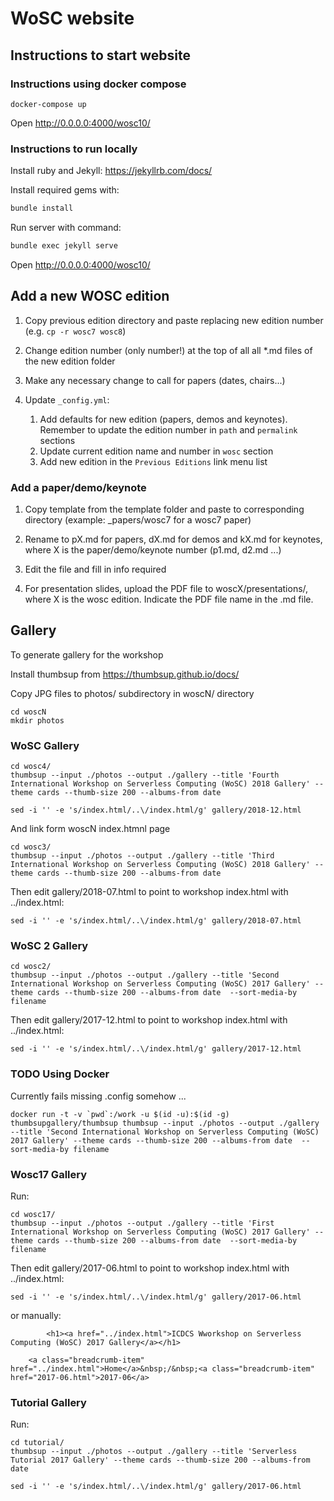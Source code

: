 # WoSC website

## Instructions to start website

### Instructions using docker compose


```
docker-compose up
```

Open http://0.0.0.0:4000/wosc10/


### Instructions to run locally

Install ruby and Jekyll: https://jekyllrb.com/docs/

Install required gems with:

```bash
bundle install
```

Run server with command:

```bash
bundle exec jekyll serve
```

Open http://0.0.0.0:4000/wosc10/

## Add a new WOSC edition

1. Copy previous edition directory and paste replacing new edition number (e.g. `cp -r wosc7 wosc8`)

2. Change edition number (only number!) at the top of all all *.md files of the new edition folder

3. Make any necessary change to call for papers (dates, chairs...)

4. Update `_config.yml`:
    1. Add defaults for new edition (papers, demos and keynotes). Remember to update the edition number in `path` and `permalink` sections
    2. Update current edition name and number in `wosc` section
    3. Add new edition in the `Previous Editions` link menu list

### Add a paper/demo/keynote

1. Copy template from the template folder and paste to corresponding directory (example: _papers/wosc7 for a wosc7 paper)

2. Rename to pX.md for papers, dX.md for demos and kX.md for keynotes, where X is the paper/demo/keynote number (p1.md, d2.md ...)

3. Edit the file and fill in info required

4. For presentation slides, upload the PDF file to woscX/presentations/, where X is the wosc edition. Indicate the PDF file name in the .md file.


## Gallery

To generate gallery for the workshop

Install thumbsup from https://thumbsup.github.io/docs/

Copy JPG files to photos/ subdirectory in woscN/ directory

```
cd woscN
mkdir photos
```

### WoSC  Gallery


```
cd wosc4/
thumbsup --input ./photos --output ./gallery --title 'Fourth International Workshop on Serverless Computing (WoSC) 2018 Gallery' --theme cards --thumb-size 200 --albums-from date
```

```
sed -i '' -e 's/index.html/..\/index.html/g' gallery/2018-12.html
```

And link form woscN index.htmnl page

```
cd wosc3/
thumbsup --input ./photos --output ./gallery --title 'Third International Workshop on Serverless Computing (WoSC) 2018 Gallery' --theme cards --thumb-size 200 --albums-from date
```



Then edit gallery/2018-07.html
to point to workshop index.html with ../index.html:


```
sed -i '' -e 's/index.html/..\/index.html/g' gallery/2018-07.html
```


### WoSC 2 Gallery

```
cd wosc2/
thumbsup --input ./photos --output ./gallery --title 'Second International Workshop on Serverless Computing (WoSC) 2017 Gallery' --theme cards --thumb-size 200 --albums-from date  --sort-media-by filename
```



Then edit gallery/2017-12.html
to point to workshop index.html with ../index.html:


```
sed -i '' -e 's/index.html/..\/index.html/g' gallery/2017-12.html
```

### TODO Using Docker

Currently fails missing .config somehow ...

```
docker run -t -v `pwd`:/work -u $(id -u):$(id -g) thumbsupgallery/thumbsup thumbsup --input ./photos --output ./gallery --title 'Second International Workshop on Serverless Computing (WoSC) 2017 Gallery' --theme cards --thumb-size 200 --albums-from date  --sort-media-by filename
```


### Wosc17 Gallery

Run:

```
cd wosc17/
thumbsup --input ./photos --output ./gallery --title 'First International Workshop on Serverless Computing (WoSC) 2017 Gallery' --theme cards --thumb-size 200 --albums-from date  --sort-media-by filename
```

Then edit gallery/2017-06.html
to point to workshop index.html with ../index.html:

```
sed -i '' -e 's/index.html/..\/index.html/g' gallery/2017-06.html
```

or manually:

```
        <h1><a href="../index.html">ICDCS Wworkshop on Serverless Computing (WoSC) 2017 Gallery</a></h1>
```

```
    <a class="breadcrumb-item" href="../index.html">Home</a>&nbsp;/&nbsp;<a class="breadcrumb-item" href="2017-06.html">2017-06</a>
```

### Tutorial Gallery

Run:

```
cd tutorial/
thumbsup --input ./photos --output ./gallery --title 'Serverless Tutorial 2017 Gallery' --theme cards --thumb-size 200 --albums-from date 
```

```
sed -i '' -e 's/index.html/..\/index.html/g' gallery/2017-06.html
```
